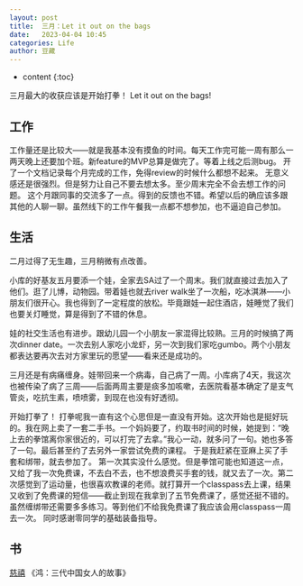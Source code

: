 ```yaml
---
layout: post
title:  三月：Let it out on the bags
date:   2023-04-04 10:45
categories: Life
author: 豆藏
---
```


* content
{:toc}


三月最大的收获应该是开始打拳！
Let it out on the bags!




## 工作
工作量还是比较大——就是我基本没有摸鱼的时间。每天工作完可能一周有那么一两天晚上还要加个班。新feature的MVP总算是做完了。等着上线之后测bug。
开了一个文档记录每个月完成的工作，免得review的时候什么都想不起来。
无意义感还是很强烈。但是努力让自己不要去想太多。至少周末完全不会去想工作的问题。
这个月跟同事的交流多了一点。得到的反馈也不错。希望以后的确应该多跟其他的人聊一聊。虽然线下的工作午餐我一点都不想参加，也不逼迫自己参加。


## 生活
二月过得了无生趣，三月稍微有点改善。

小库的好基友五月要添一个娃，全家去SA过了一个周末。我们就直接过去加入了他们。逛了儿博，动物园。带着娃也就去river walk坐了一次船，吃冰淇淋——小朋友们很开心。我也得到了一定程度的放松。毕竟跟娃一起住酒店，娃睡觉了我们也要关灯睡觉，算是得到了不错的休息。

娃的社交生活也有进步。跟幼儿园一个小朋友一家混得比较熟。三月的时候搞了两次dinner date。一次去别人家吃小龙虾，另一次到我们家吃gumbo。两个小朋友都表达要再次去对方家里玩的愿望——看来还是成功的。


三月还是有病痛缠身。娃带回来一个病毒，自己病了一周。小库病了4天，我这次也被传染了病了三周——后面两周主要是痰多加咳嗽，去医院看基本确定了是支气管炎，吃抗生素，喷喷雾，到现在也没有好透彻。

开始打拳了！
打拳呢我一直有这个心思但是一直没有开始。这次开始也是挺好玩的。我在网上卖了一套二手书。一个妈妈要了，约取书时间的时候，她提到：“晚上去的拳馆离你家很近的，可以打完了去拿。”我心一动，就多问了一句。她也多答了一句。最后甚至约了去另外一家尝试免费的课程。
于是我赶紧在亚麻上买了手套和绑带，就去参加了。
第一次其实没什么感觉。但是拳馆可能也知道这一点，又给了我一次免费课，不去白不去，也不想浪费买手套的钱，就又去了一次。第二次感觉到了运动量，也很喜欢教课的老师。就打算开一个classpass去上课，结果又收到了免费课的短信——截止到现在我拿到了五节免费课了，感觉还挺不错的。虽然缠绑带还需要多多练习。等到他们不给我免费课了我应该会用classpass一周去一次。
同时感谢零同学的基础装备指导。

## 书
[慈禧](http://roastchestnut.com/2023/03/14/cixi/)
《鸿：三代中国女人的故事》
